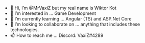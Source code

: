 - 👋 Hi, I’m @MrVaxiZ but my real name is Wiktor Kot
- 👀 I’m interested in ... Game Development
- 🌱 I’m currently learning ... Angular (TS) and ASP.Net Core
- 💞️ I’m looking to collaborate on ... anything that includes these technologies.
- 📫 How to reach me ... Discord: VaxiZ#4289

